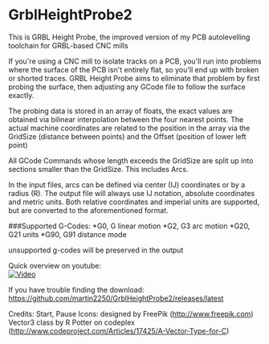 # GrblHeightProbe2

This is GRBL Height Probe, the improved version of my PCB autolevelling toolchain for GRBL-based CNC mills

If you're using a CNC mill to isolate tracks on a PCB, you'll run into problems where the surface of the PCB isn't entirely flat, so you'll end up with broken or shorted traces.
GRBL Height Probe aims to eliminate that problem by first probing the surface, then adjusting any GCode file to follow the surface exactly.

The probing data is stored in an array of floats, the exact values are obtained via bilinear interpolation between the four nearest points.
The actual machine coordinates are related to the position in the array via the GridSize (distance between points) and the Offset (position of lower left point)

All GCode Commands whose length exceeds the GridSize are split up into sections smaller than the GridSize. This includes Arcs.

In the input files, arcs can be defined via center (IJ) coordinates or by a radius (R).
The output file will always use IJ notation, absolute coordinates and metric units. Both relative coordinates and imperial units are supported, but are converted to the aforementioned format.

###Supported G-Codes:
*G0, G			linear motion
*G2, G3			arc motion
*G20, G21		units
*G90, G91		distance mode

unsupported g-codes will be preserved in the output

Quick overview on youtube:  
[![Video](http://img.youtube.com/vi/kzXzvcUAuus/0.jpg)](http://www.youtube.com/watch?v=kzXzvcUAuus)

If you have trouble finding the download: https://github.com/martin2250/GrblHeightProbe2/releases/latest

Credits:
	Start, Pause Icons: designed by FreePik (http://www.freepik.com)
	Vector3 class by R Potter on codeplex (http://www.codeproject.com/Articles/17425/A-Vector-Type-for-C)

